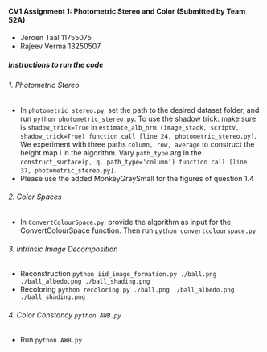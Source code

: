 #### CV1 Assignment 1: Photometric Stereo and Color (Submitted by Team 52A)
* Jeroen Taal 11755075
* Rajeev Verma 13250507

##### Instructions to run the code
###### 1. Photometric Stereo
* In `photometric_stereo.py`, set the path to the desired dataset folder, and run `python photometric_stereo.py`. To use the shadow trick: make sure is `shadow_trick=True` in `estimate_alb_nrm (image_stack, scriptV, shadow_trick=True) function call [line 24, photometric_stereo.py]`. We experiment with three paths `column, row, average` to construct the height map i  in the algorithm. Vary `path_type` arg in the `construct_surface(p, q, path_type='column') function call [line  37, photometric_stereo.py]`.
* Please use the added MonkeyGraySmall for the figures of question 1.4
###### 2. Color Spaces
* In `ConvertColourSpace.py`: provide the algorithm as input for the ConvertColourSpace function. Then run `python convertcolourspace.py`
###### 3. Intrinsic Image Decomposition
* Reconstruction
           `python iid_image_formation.py ./ball.png ./ball_albedo.png ./ball_shading.png`
* Recoloring
           `python recoloring.py ./ball.png ./ball_albedo.png ./ball_shading.png`
###### 4. Color Constancy `python AWB.py`
* Run `python AWB.py`
